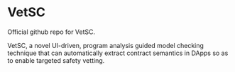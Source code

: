 # VetSC
Official github repo for VetSC.

 VetSC, a novel UI-driven, program analysis guided model checking technique that can automatically extract contract semantics in DApps so as to enable targeted safety vetting.
